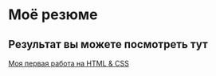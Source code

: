 # Моё резюме
## Результат вы можете посмотреть тут
[Моя первая работа на HTML & CSS](https://mariiavasilieva.github.io/resume/resume.html)
